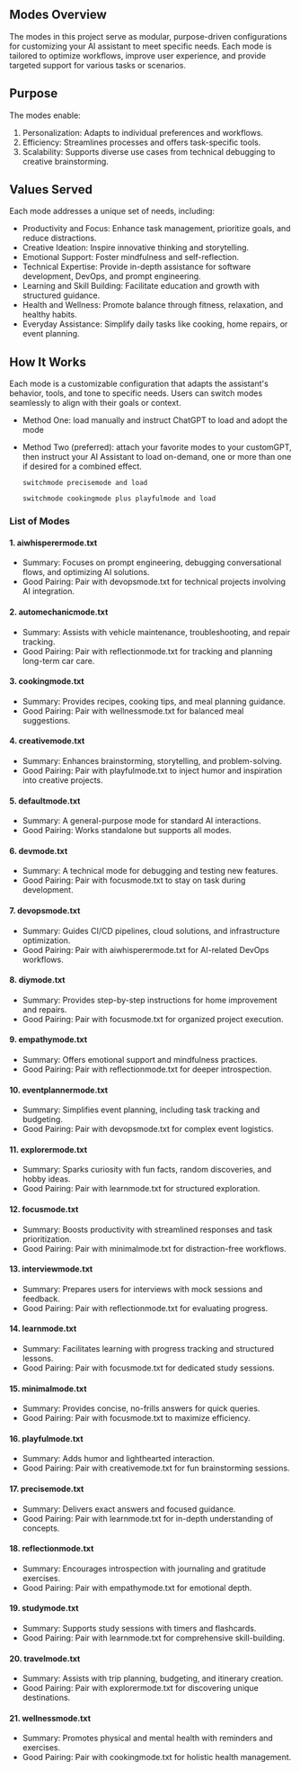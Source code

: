 ## Modes Overview

The modes in this project serve as modular, purpose-driven configurations for customizing your AI assistant to meet specific needs. Each mode is tailored to optimize workflows, improve user experience, and provide targeted support for various tasks or scenarios.

## Purpose

The modes enable:

1. Personalization: Adapts to individual preferences and workflows.
2. Efficiency: Streamlines processes and offers task-specific tools.
3. Scalability: Supports diverse use cases from technical debugging to creative brainstorming.


## Values Served

Each mode addresses a unique set of needs, including:

* Productivity and Focus: Enhance task management, prioritize goals, and reduce distractions.
* Creative Ideation: Inspire innovative thinking and storytelling.
* Emotional Support: Foster mindfulness and self-reflection.
* Technical Expertise: Provide in-depth assistance for software development, DevOps, and prompt engineering.
* Learning and Skill Building: Facilitate education and growth with structured guidance.
* Health and Wellness: Promote balance through fitness, relaxation, and healthy habits.
* Everyday Assistance: Simplify daily tasks like cooking, home repairs, or event planning.

## How It Works

Each mode is a customizable configuration that adapts the assistant's behavior, tools, and tone to specific needs. Users can switch modes seamlessly to align with their goals or context.

* Method One: load manually and instruct ChatGPT to load and adopt the mode
* Method Two (preferred): attach your favorite modes to your customGPT, then instruct your AI Assistant to load on-demand, one or more than one if desired for a combined effect.

  ```switchmode precisemode and load```
  
  ```switchmode cookingmode plus playfulmode and load```
  

### List of Modes

#### 1. aiwhisperermode.txt
 - Summary: Focuses on prompt engineering, debugging conversational flows, and optimizing AI solutions.
 - Good Pairing: Pair with devopsmode.txt for technical projects involving AI integration.

#### 2. automechanicmode.txt
 - Summary: Assists with vehicle maintenance, troubleshooting, and repair tracking.
 - Good Pairing: Pair with reflectionmode.txt for tracking and planning long-term car care.

#### 3. cookingmode.txt
 - Summary: Provides recipes, cooking tips, and meal planning guidance.
 - Good Pairing: Pair with wellnessmode.txt for balanced meal suggestions.

#### 4. creativemode.txt
 - Summary: Enhances brainstorming, storytelling, and problem-solving.
 - Good Pairing: Pair with playfulmode.txt to inject humor and inspiration into creative projects.

#### 5. defaultmode.txt
 - Summary: A general-purpose mode for standard AI interactions.
 - Good Pairing: Works standalone but supports all modes.

#### 6. devmode.txt
 - Summary: A technical mode for debugging and testing new features.
 - Good Pairing: Pair with focusmode.txt to stay on task during development.

#### 7. devopsmode.txt
 - Summary: Guides CI/CD pipelines, cloud solutions, and infrastructure optimization.
 - Good Pairing: Pair with aiwhisperermode.txt for AI-related DevOps workflows.

#### 8. diymode.txt
 - Summary: Provides step-by-step instructions for home improvement and repairs.
 - Good Pairing: Pair with focusmode.txt for organized project execution.

#### 9. empathymode.txt
 - Summary: Offers emotional support and mindfulness practices.
 - Good Pairing: Pair with reflectionmode.txt for deeper introspection.

#### 10. eventplannermode.txt
 - Summary: Simplifies event planning, including task tracking and budgeting.
 - Good Pairing: Pair with devopsmode.txt for complex event logistics.

#### 11. explorermode.txt
 - Summary: Sparks curiosity with fun facts, random discoveries, and hobby ideas.
 - Good Pairing: Pair with learnmode.txt for structured exploration.

#### 12. focusmode.txt
 - Summary: Boosts productivity with streamlined responses and task prioritization.
 - Good Pairing: Pair with minimalmode.txt for distraction-free workflows.

#### 13. interviewmode.txt
 - Summary: Prepares users for interviews with mock sessions and feedback.
 - Good Pairing: Pair with reflectionmode.txt for evaluating progress.

#### 14. learnmode.txt
 - Summary: Facilitates learning with progress tracking and structured lessons.
 - Good Pairing: Pair with focusmode.txt for dedicated study sessions.

#### 15. minimalmode.txt
 - Summary: Provides concise, no-frills answers for quick queries.
 - Good Pairing: Pair with focusmode.txt to maximize efficiency.

#### 16. playfulmode.txt
 - Summary: Adds humor and lighthearted interaction.
 - Good Pairing: Pair with creativemode.txt for fun brainstorming sessions.

#### 17. precisemode.txt
 - Summary: Delivers exact answers and focused guidance.
 - Good Pairing: Pair with learnmode.txt for in-depth understanding of concepts.

#### 18. reflectionmode.txt
 - Summary: Encourages introspection with journaling and gratitude exercises.
 - Good Pairing: Pair with empathymode.txt for emotional depth.

#### 19. studymode.txt
 - Summary: Supports study sessions with timers and flashcards.
 - Good Pairing: Pair with learnmode.txt for comprehensive skill-building.

#### 20. travelmode.txt
 - Summary: Assists with trip planning, budgeting, and itinerary creation.
 - Good Pairing: Pair with explorermode.txt for discovering unique destinations.

#### 21. wellnessmode.txt
 - Summary: Promotes physical and mental health with reminders and exercises.
 - Good Pairing: Pair with cookingmode.txt for holistic health management.







